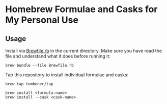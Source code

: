 # Homebrew Formulae and Casks for My Personal Use

## Usage

Install via [Brewfile.rb](Brewfile.rb) in the current directory. Make sure you have read the file and understand what it does before running it:

```shell
brew bundle --file Brewfile.rb
```

Tap this repository to install individual formulae and casks:

```shell
brew tap tombener/tap

brew install <formula-name>
brew install --cask <cask-name>
```
